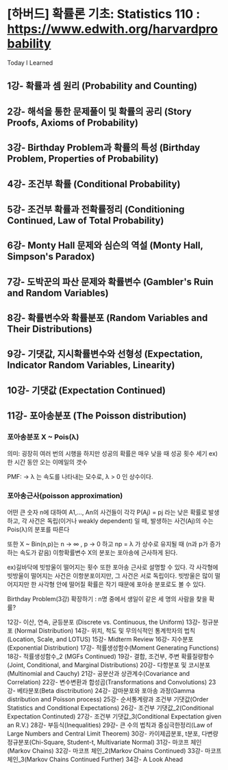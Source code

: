 # [하버드] 확률론 기초: Statistics 110 : https://www.edwith.org/harvardprobability
Today I Learned

## 1강- 확률과 셈 원리 (Probability and Counting)
## 2강- 해석을 통한 문제풀이 및 확률의 공리 (Story Proofs, Axioms of Probability)
## 3강- Birthday Problem과 확률의 특성 (Birthday Problem, Properties of Probability)
## 4강- 조건부 확률 (Conditional Probability)
## 5강- 조건부 확률과 전확률정리 (Conditioning Continued, Law of Total Probability)
## 6강- Monty Hall 문제와 심슨의 역설 (Monty Hall, Simpson's Paradox)
## 7강- 도박꾼의 파산 문제와 확률변수 (Gambler's Ruin and Random Variables)
## 8강- 확률변수와 확률분포 (Random Variables and Their Distributions)
## 9강- 기댓값, 지시확률변수와 선형성 (Expectation, Indicator Random Variables, Linearity)
## 10강- 기댓값 (Expectation Continued)
## 11강- 포아송분포 (The Poisson distribution)
### 포아송분포 X ~ Pois(λ)
의미: 굉장히 여러 번의 시행을 하지만 성공의 확률은 매우 낮을 때 성공 횟수 세기
ex) 한 시간 동안 오는 이메일의 갯수

PMF:  -> λ 는 속도를 나타내는 모수로, λ > 0 인 상수이다.

### 포아송근사(poisson approximation)
어떤 큰 숫자 n에 대하여 A1,..., An의 사건들이 각각 P(Aj) = pj 라는 낮은 확률로 발생하고,
각 사건은 독립(이거나 weakly dependent) 일 떼, 발생하는 사건(Aj)의 수는 Pois(λ)의 분포를 따른다
  
또한 X ~ Bin(n,p)는  n → ∞ , p → 0 하고 np = λ 가 상수로 유지될 때 (n과 p가 증가하는 속도가 같음)
이항확률변수 X의 분포는 포아송에 근사하게 된다.

ex)길바닥에 빗방울이 떨어지는 횟수 또한 포아송 근사로 설명할 수 있다. 각 사각형에 빗방울이 떨어지는 사건은 이항분포이지만, 그 사건은 서로 독립이다. 빗방울은 많이 떨어지지만 한 사각형 안에 떨어질 확률은 작기 때문에 포아송 분포로도 볼 수 있다.

Birthday Problem(3강) 확장하기
: n명 중에서 생일이 같은 세 명의 사람을 찾을 확률?




12강- 이산, 연속, 균등분포 (Discrete vs. Continuous, the Uniform)
13강- 정규분포 (Normal Distribution)
14강- 위치, 척도 및 무의식적인 통계학자의 법칙(Location, Scale, and LOTUS)
15강- Midterm Review
16강- 지수분포(Exponential Distribution)
17강- 적률생성함수(Moment Generating Functions)
18강- 적률생성함수_2 (MGFs Continued)
19강- 결합, 조건부, 주변 확률질량함수(Joint, Conditional, and Marginal Distributions)
20강- 다항분포 및 코시분포(Multinomial and Cauchy)
21강- 공분산과 상관계수(Covariance and Correlation)
22강- 변수변환과 합성곱(Transformations and Convolutions)
23강- 베타분포(Beta disctribution)
24강- 감마분포와 포아송 과정(Gamma distribution and Poisson process)
25강- 순서통계량과 조건부 기댓값(Order Statistics and Conditional Expectations)
26강- 조건부 기댓값_2(Conditional Expectation Continuted)
27강- 조건부 기댓값_3(Conditional Expectation given an R.V.)
28강- 부등식(Inequalities)
29강- 큰 수의 법칙과 중심극한정리(Law of Large Numbers and Central Limit Theorem)
30강- 카이제곱분포, t분포, 다변량정규분포(Chi-Square, Student-t, Multivariate Normal)
31강- 마코프 체인(Markov Chains)
32강- 마코프 체인_2(Markov Chains Continued)
33강- 마코프 체인_3(Markov Chains Continued Further)
34강- A Look Ahead